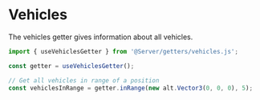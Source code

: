 # Vehicles

The vehicles getter gives information about all vehicles.

```ts
import { useVehiclesGetter } from '@Server/getters/vehicles.js';

const getter = useVehiclesGetter();

// Get all vehicles in range of a position
const vehiclesInRange = getter.inRange(new alt.Vector3(0, 0, 0), 5);
```
